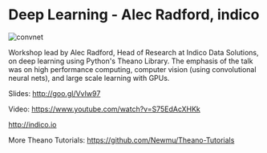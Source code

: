 **Deep Learning - Alec Radford, indico**
===================

![convnet](http://i.imgur.com/tD8FPcs.gif)

Workshop lead by Alec Radford, Head of Research at Indico Data Solutions, on deep learning using Python's Theano Library. The emphasis of the talk was on high performance computing, computer vision (using convolutional neural nets), and large scale learning with GPUs.

Slides: http://goo.gl/VvIw97

Video: https://www.youtube.com/watch?v=S75EdAcXHKk

http://indico.io

More Theano Tutorials: https://github.com/Newmu/Theano-Tutorials